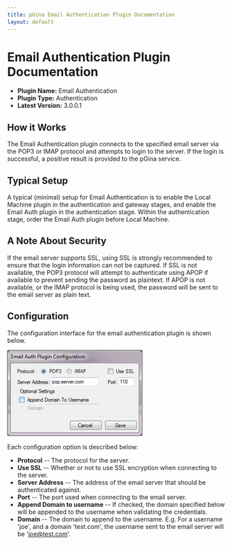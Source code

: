 ```yaml
---
title: pGina Email Authentication Plugin Documentation
layout: default
---
```


Email Authentication Plugin Documentation
===================

* **Plugin Name:** Email Authentication
* **Plugin Type:** Authentication
* **Latest Version:** 3.0.0.1

How it Works
--------------------

The Email Authentication plugin connects to the specified email server via
the POP3 or IMAP protocol and attempts to login to the server. If the
login is successful, a positive result is provided to the pGina service.

Typical Setup
---------------------
A typical (minimal) setup for Email Authentication is to enable the Local Machine 
plugin in the authentication and gateway stages, and enable the Email Auth plugin 
in the authentication stage. Within the authentication stage, order the Email Auth plugin 
before Local Machine.

A Note About Security
---------------------
If the email server supports SSL, using SSL is strongly recommended to ensure that
the login information can not be captured. If SSL is not available, the POP3 protocol
will attempt to authenticate using APOP if available to prevent sending the password
as plaintext. If APOP is not available, or the IMAP protocol is being used, the 
password will be sent to the email server as plain text. 

Configuration
---------------------

The configuration interface for the email authentication plugin is shown below.

![Email Authentication Configuration](images/email_auth.png)

Each configuration option is described below:

* **Protocol** -- The protocol for the server. 
* **Use SSL** -- Whether or not to use SSL encryption when connecting to the server.
* **Server Address** -- The address of the email server that should be authenticated against.
* **Port** -- The port used when connecting to the email server.
* **Append Domain to username** -- If checked, the domain specified below will be 
appended to the username when validating the credentials.
* **Domain** -- The domain to append to the username. E.g. For a username 'joe',
 and a domain 'test.com', the username sent to the email server will be 'joe@test.com'.